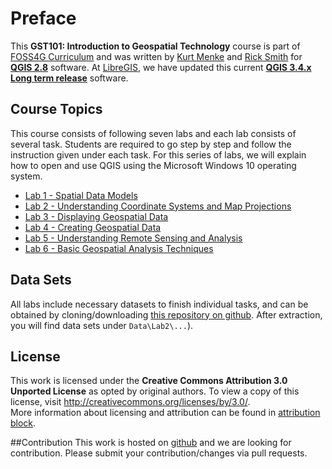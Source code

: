 # Preface
This **GST101: Introduction to Geospatial Technology** course is part of [FOSS4G Curriculum](Introduction/#5-foss4g-curriculum) and was written by [Kurt Menke](https://twitter.com/geomenke) and [Rick Smith](https://github.com/RickSmith)
 for [**QGIS 2.8**](https://www.qgis.org) software. At [LibreGIS](https://github.com/libregis), we have updated this current [**QGIS 3.4.x Long term release**](https://www.qgis.org) software. 
 
## Course Topics
 This course consists of following seven labs and each lab consists of several task. Students are required to go step by step and follow the instruction given under each task. 
 For this series of labs, we will explain how to open and use QGIS using the Microsoft Windows 10 operating system.

* [Lab 1 - Spatial Data Models](Lab1.md)
* [Lab 2 - Understanding Coordinate Systems and Map Projections](Lab2.md)
* [Lab 3 - Displaying Geospatial Data](Lab3.md)
* [Lab 4 - Creating Geospatial Data](Lab4.md)
* [Lab 5 - Understanding Remote Sensing and Analysis](Lab5.md)
* [Lab 6 - Basic Geospatial Analysis Techniques](Lab6.md)

## Data Sets
All labs include necessary datasets to finish individual tasks, and can be obtained by cloning/downloading [this repository on github](https://github.com/libregis/GST101).
After extraction, you will find data sets under `Data\Lab2\...`). 

## License  
This work is licensed under the **Creative Commons Attribution 3.0 Unported License** as opted by original authors. 
To view a copy of this license, visit <http://creativecommons.org/licenses/by/3.0/>.  
More information about licensing and attribution can be found in [attribution block](https://github.com/libregis/GST101/blob/master/Attribution_Block_for_Lab_Documents.md).

##Contribution
This work is hosted on [github](https://github.com/libregis/GST101) and we are looking for contribution. Please submit your contribution/changes via pull requests. 